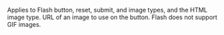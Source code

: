 Applies to Flash button, reset, submit, and image types,
and the HTML image type. URL of an image to use on
the button. Flash does not support GIF images.
